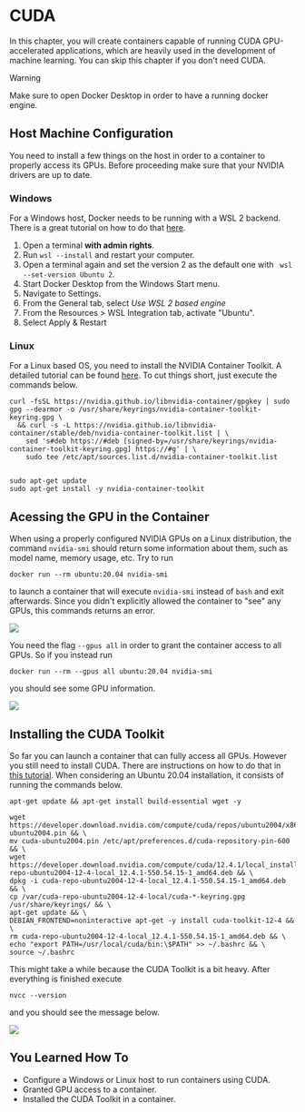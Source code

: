 # CUDA

In this chapter, you will create containers capable of running CUDA GPU-accelerated applications, which are heavily used in the development of machine learning. You can skip this chapter if you don't need CUDA.

> [!WARNING]
> Make sure to open Docker Desktop in order to have a running docker engine.


## Host Machine Configuration
You need to install a few things on the host in order to a container to properly access its GPUs. Before proceeding make sure that your NVIDIA drivers are up to date.

### Windows
For a Windows host, Docker needs to be running with a WSL 2 backend. There is a great tutorial on how to do that [here](https://docs.docker.com/desktop/features/wsl/).

1. Open a terminal **with admin rights**.
2. Run ```wsl --install``` and restart your computer.
3. Open a terminal again and set the version 2 as the default one with  ``` wsl --set-version Ubuntu 2```.
4. Start Docker Desktop from the Windows Start menu.
5. Navigate to Settings.
6. From the General tab, select *Use WSL 2 based engine*
7. From the Resources > WSL Integration tab, activate "Ubuntu".
8. Select Apply & Restart

### Linux
For a Linux based OS, you need to install the NVIDIA Container Toolkit. A detailed tutorial can be found [here](https://docs.nvidia.com/datacenter/cloud-native/container-toolkit/latest/install-guide.html). To cut things short, just execute the commands below.

```
curl -fsSL https://nvidia.github.io/libnvidia-container/gpgkey | sudo gpg --dearmor -o /usr/share/keyrings/nvidia-container-toolkit-keyring.gpg \
  && curl -s -L https://nvidia.github.io/libnvidia-container/stable/deb/nvidia-container-toolkit.list | \
    sed 's#deb https://#deb [signed-by=/usr/share/keyrings/nvidia-container-toolkit-keyring.gpg] https://#g' | \
    sudo tee /etc/apt/sources.list.d/nvidia-container-toolkit.list


sudo apt-get update
sudo apt-get install -y nvidia-container-toolkit
```

## Acessing the GPU in the Container

When using a properly configured NVIDIA GPUs on a Linux distribution, the command `nvidia-smi` should return some information about them, such as model name, memory usage, etc. Try to run

```docker run --rm ubuntu:20.04 nvidia-smi```

to launch a container that will execute `nvidia-smi` instead of `bash` and exit afterwards. Since you didn't explicitly allowed the container to "see" any GPUs, this commands returns an error.

![](nvidia_smi_error.png)

You need the flag `--gpus all` in order to grant the container access to all GPUs. So if you instead run

```docker run --rm --gpus all ubuntu:20.04 nvidia-smi```

you should see some GPU information.

![](nvidia_smi_successful.png)

## Installing the CUDA Toolkit

So far you can launch a container that can fully access all GPUs. However you still need to install CUDA. There are instructions on how to do that in [this tutorial](https://docs.nvidia.com/cuda/cuda-installation-guide-linux/). When considering an Ubuntu 20.04 installation, it consists of running the commands below.

```
apt-get update && apt-get install build-essential wget -y

wget https://developer.download.nvidia.com/compute/cuda/repos/ubuntu2004/x86_64/cuda-ubuntu2004.pin && \
mv cuda-ubuntu2004.pin /etc/apt/preferences.d/cuda-repository-pin-600 && \
wget https://developer.download.nvidia.com/compute/cuda/12.4.1/local_installers/cuda-repo-ubuntu2004-12-4-local_12.4.1-550.54.15-1_amd64.deb && \
dpkg -i cuda-repo-ubuntu2004-12-4-local_12.4.1-550.54.15-1_amd64.deb && \
cp /var/cuda-repo-ubuntu2004-12-4-local/cuda-*-keyring.gpg /usr/share/keyrings/ && \
apt-get update && \
DEBIAN_FRONTEND=noninteractive apt-get -y install cuda-toolkit-12-4 && \
rm cuda-repo-ubuntu2004-12-4-local_12.4.1-550.54.15-1_amd64.deb && \
echo "export PATH=/usr/local/cuda/bin:\$PATH" >> ~/.bashrc && \
source ~/.bashrc
```

This might take a while because the CUDA Toolkit is a bit heavy. After everything is finished execute

`nvcc --version`

and you should see the message below.

![](nvcc.png)

## You Learned How To
- Configure a Windows or Linux host to run containers using CUDA.
- Granted GPU access to a container.
- Installed the CUDA Toolkit in a container.